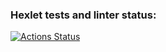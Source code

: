 ### Hexlet tests and linter status:
[![Actions Status](https://github.com/dismiro/fullstack-javascript-project-46/workflows/hexlet-check/badge.svg)](https://github.com/dismiro/fullstack-javascript-project-46/actions)